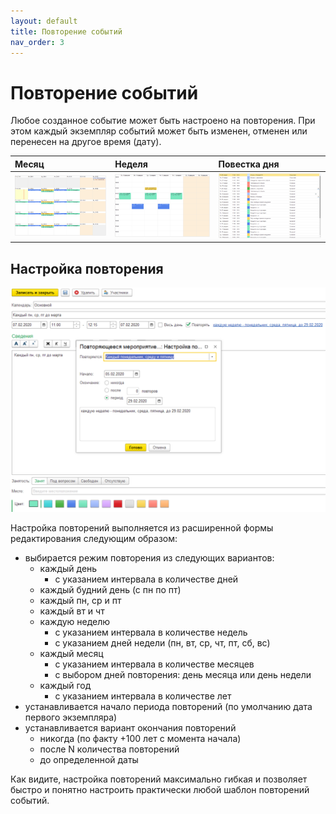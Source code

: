 ```yaml
---
layout: default
title: Повторение событий
nav_order: 3
---
```


# Повторение событий

Любое созданное событие может быть настроено на повторения. При этом каждый экземпляр событий может быть изменен, отменен или перенесен на другое время (дату).

| Месяц | Неделя| Повестка дня |
|:---|:---|:---|
| ![](../img/repeat_month.png) | ![](../img/repeat_week.png) | ![](../img/repeat_table.png) |

## Настройка повторения

![](../img/repeat_edit.png)

Настройка повторений выполняется из расширенной формы редактирования следующим образом:

- выбирается режим повторения из следующих вариантов:
  - каждый день
    - с указанием интервала в количестве дней
  - каждый будний день (с пн по пт)
  - каждый пн, ср и пт
  - каждый вт и чт
  - каждую неделю
    - с указанием интервала в количестве недель
    - с указанием дней недели (пн, вт, ср, чт, пт, сб, вс)
  - каждый месяц
    - с указанием интервала в количестве месяцев
    - с выбором дней повторения: день месяца или день недели
  - каждый год
    - с указанием интервала в количестве лет
- устанавливается начало периода повторений (по умолчанию дата первого экземпляра)
- устанавливается вариант окончания повторений
  - никогда (по факту  +100 лет с момента начала)
  - после N количества повторений
  - до определенной даты

Как видите, настройка повторений максимально гибкая и позволяет быстро и понятно настроить практически любой шаблон повторений событий.